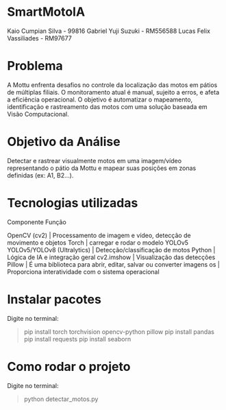 # SmartMotoIA

Kaio Cumpian Silva - 99816
Gabriel Yuji Suzuki - RM556588
Lucas Felix Vassiliades - RM97677



# Problema
A Mottu enfrenta desafios no controle da localização das motos em pátios de múltiplas filiais. O monitoramento atual é manual, sujeito a erros, e afeta a eficiência operacional. O objetivo é automatizar o mapeamento, identificação e rastreamento das motos com uma solução baseada em Visão Computacional.

# Objetivo da Análise
Detectar e rastrear visualmente motos em uma imagem/vídeo representando o pátio da Mottu e mapear suas posições em zonas definidas (ex: A1, B2...).

# Tecnologias utilizadas 

Componente                    Função

OpenCV (cv2)                | Processamento de imagem e vídeo, detecção de movimento e objetos
Torch                       | carregar e rodar o modelo YOLOv5
YOLOv5/YOLOv8 (Ultralytics) | Detecção/classificação de motos
Python                      | Lógica de IA e integração geral
cv2.imshow                  | Visualização das detecções
Pillow                      | É uma biblioteca para abrir, editar, salvar ou converter imagens
os                          | Proporciona interatividade com o sistema operacional

# Instalar pacotes

Digite no terminal:

> pip install torch torchvision opencv-python pillow
> pip install pandas
> pip install requests
> pip install seaborn

# Como rodar o projeto

Digite no terminal:

> python detectar_motos.py
